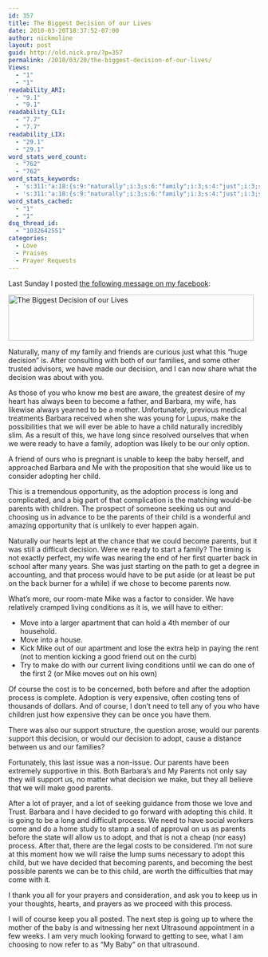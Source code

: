```yaml
---
id: 357
title: The Biggest Decision of our Lives
date: 2010-03-20T18:37:52-07:00
author: nickmoline
layout: post
guid: http://old.nick.pro/?p=357
permalink: /2010/03/20/the-biggest-decision-of-our-lives/
Views:
  - "1"
  - "1"
readability_ARI:
  - "9.1"
  - "9.1"
readability_CLI:
  - "7.7"
  - "7.7"
readability_LIX:
  - "29.1"
  - "29.1"
word_stats_word_count:
  - "762"
  - "762"
word_stats_keywords:
  - 's:311:"a:18:{s:9:"naturally";i:3;s:6:"family";i:3;s:4:"just";i:3;s:8:"decision";i:7;s:6:"become";i:3;s:7:"barbara";i:4;s:4:"make";i:4;s:5:"child";i:6;s:4:"long";i:3;s:8:"adoption";i:4;s:4:"keep";i:3;s:4:"baby";i:3;s:7:"process";i:6;s:7:"parents";i:11;s:4:"mike";i:3;s:6:"course";i:3;s:7:"support";i:3;s:5:"adopt";i:3;}";'
  - 's:311:"a:18:{s:9:"naturally";i:3;s:6:"family";i:3;s:4:"just";i:3;s:8:"decision";i:7;s:6:"become";i:3;s:7:"barbara";i:4;s:4:"make";i:4;s:5:"child";i:6;s:4:"long";i:3;s:8:"adoption";i:4;s:4:"keep";i:3;s:4:"baby";i:3;s:7:"process";i:6;s:7:"parents";i:11;s:4:"mike";i:3;s:6:"course";i:3;s:7:"support";i:3;s:5:"adopt";i:3;}";'
word_stats_cached:
  - "1"
  - "1"
dsq_thread_id:
  - "1032642551"
categories:
  - Love
  - Praises
  - Prayer Requests
---
```

Last Sunday I posted [the following message on my facebook](http://www.facebook.com/nickmoline?v=feed&story_fbid=366770667619&ref=mf):

[<img class="aligncenter size-full wp-image-358" title="The Biggest Decision of our Lives" alt="The Biggest Decision of our Lives" src="https://i1.wp.com/www.nick.pro/wp-content/uploads/2011/05/adoptionfbpost.png?resize=492%2C92&#038;ssl=1" width="492" height="92" data-recalc-dims="1" />](http://www.facebook.com/nickmoline?v=feed&story_fbid=366770667619&ref=mf)

Naturally, many of my family and friends are curious just what this &#8220;huge decision&#8221; is. After consulting with both of our families, and some other trusted advisors, we have made our decision, and I can now share what the decision was about with you.

<!--more-->As those of you who know me best are aware, the greatest desire of my heart has always been to become a father, and Barbara, my wife, has likewise always yearned to be a mother. Unfortunately, previous medical treatments Barbara received when she was young for Lupus, make the possibilities that we will ever be able to have a child naturally incredibly slim. As a result of this, we have long since resolved ourselves that when we were ready to have a family, adoption was likely to be our only option.

A friend of ours who is pregnant is unable to keep the baby herself, and approached Barbara and Me with the proposition that she would like us to consider adopting her child.

This is a tremendous opportunity, as the adoption process is long and complicated, and a big part of that complication is the matching would-be parents with children. The prospect of someone seeking us out and choosing us in advance to be the parents of their child is a wonderful and amazing opportunity that is unlikely to ever happen again.

Naturally our hearts lept at the chance that we could become parents, but it was still a difficult decision. Were we ready to start a family? The timing is not exactly perfect, my wife was nearing the end of her first quarter back in school after many years. She was just starting on the path to get a degree in accounting, and that process would have to be put aside (or at least be put on the back burner for a while) if we chose to become parents now.

What&#8217;s more, our room-mate Mike was a factor to consider. We have relatively cramped living conditions as it is, we will have to either:

  * Move into a larger apartment that can hold a 4th member of our household.
  * Move into a house.
  * Kick Mike out of our apartment and lose the extra help in paying the rent (not to mention kicking a good friend out on the curb)
  * Try to make do with our current living conditions until we can do one of the first 2 (or Mike moves out on his own)

Of course the cost is to be concerned, both before and after the adoption process is complete. Adoption is very expensive, often costing tens of thousands of dollars. And of course, I don&#8217;t need to tell any of you who have children just how expensive they can be once you have them.

There was also our support structure, the question arose, would our parents support this decision, or would our decision to adopt, cause a distance between us and our families?

Fortunately, this last issue was a non-issue. Our parents have been extremely supportive in this. Both Barbara&#8217;s and My Parents not only say they will support us, no matter what decision we make, but they all believe that we will make good parents.

After a lot of prayer, and a lot of seeking guidance from those we love and Trust. Barbara and I have decided to go forward with adopting this child. It is going to be a long and difficult process. We need to have social workers come and do a home study to stamp a seal of approval on us as parents before the state will allow us to adopt, and that is not a cheap (nor easy) process. After that, there are the legal costs to be considered. I&#8217;m not sure at this moment how we will raise the lump sums necessary to adopt this child, but we have decided that becoming parents, and becoming the best possible parents we can be to this child, are worth the difficulties that may come with it.

I thank you all for your prayers and consideration, and ask you to keep us in your thoughts, hearts, and prayers as we proceed with this process.

I will of course keep you all posted. The next step is going up to where the mother of the baby is and witnessing her next Ultrasound appointment in a few weeks. I am very much looking forward to getting to see, what I am choosing to now refer to as &#8220;My Baby&#8221; on that ultrasound.

&nbsp;